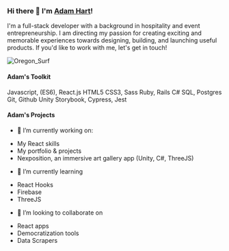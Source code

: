 ### Hi there 👋 I'm [Adam Hart](http://www.adamhart.ca)!

I'm a full-stack developer with a background in hospitality and event entrepreneurship. I am directing my passion for creating exciting and memorable experiences towards designing, building, and launching useful products. If you'd like to work with me, let's get in touch!

![Oregon_Surf](https://itsbiacaixeta.files.wordpress.com/2021/05/b9-2-1.jpg?w=2800&h= )

#### Adam's Toolkit
Javascript, (ES6), React.js
HTML5
CSS3, Sass
Ruby, Rails
C#
SQL, Postgres
Git, Github
Unity
Storybook, Cypress, Jest

#### Adam's Projects
- 🔭 I’m currently working on:
* My React skills
* My portfolio & projects
* Nexposition, an immersive art gallery app (Unity, C#, ThreeJS)
- 🌱 I’m currently learning 
* React Hooks
* Firebase
* ThreeJS
- 👯 I’m looking to collaborate on
* React apps
* Democratization tools
* Data Scrapers


<!--
**AdamHHart/AdamHHart** is a ✨ _special_ ✨ repository because its `README.md` (this file) appears on your GitHub profile.

Here are some ideas to get you started:

- 🔭 I’m currently working on ...
- 🌱 I’m currently learning ...
- 👯 I’m looking to collaborate on ...
- 🤔 I’m looking for help with ...
- 💬 Ask me about ...
- 📫 How to reach me: ...
- 😄 Pronouns: ...
- ⚡ Fun fact: ...
-->
